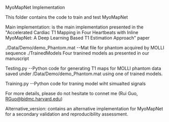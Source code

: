MyoMapNet Implementation

This folder contains the code to train and test MyoMapNet

Main implementation: is the main implementation presented in the "Accelerated Cardiac T1 Mapping in Four Heartbeats with Inline MyoMapNet: A Deep Learning Based T1 Estimation Approach" paper

./Data/Demo/demo_Phantom.mat
--Mat file for phantom acquired by MOLLI sequence
./TrainedModels
Four tranined models as presented in our manuscript

Testing.py 
--Python code for generating T1 maps for MOLLI phantom data saved under /Data/Demo/demo_Phantom.mat using one of trained models. 

Training.py 
--Python code for traning model wiht simualted signals

For more details, please do not hesitate to connet me (Rui Guo, RGuo@bidmc.harvard.edu)



Alternative_version: contains an alternative implementation for MyoMapNet for a secondary validation and reproducibility assessment.
